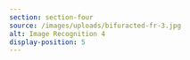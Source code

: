 ```yaml
---
section: section-four
source: /images/uploads/bifuracted-fr-3.jpg
alt: Image Recognition 4
display-position: 5
---
```

